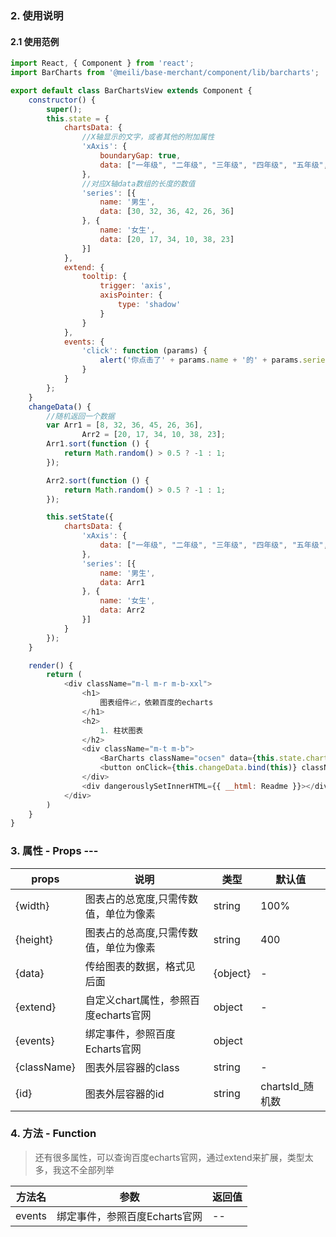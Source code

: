 ### 2. 使用说明
#### 2.1 使用范例

```javascript
import React, { Component } from 'react';
import BarCharts from '@meili/base-merchant/component/lib/barcharts';

export default class BarChartsView extends Component {
	constructor() {
		super();
		this.state = {
			chartsData: {
				//X轴显示的文字，或者其他的附加属性
				'xAxis': {
					boundaryGap: true,
					data: ["一年级", "二年级", "三年级", "四年级", "五年级", "六年级"]
				},
				//对应X轴data数组的长度的数值
				'series': [{
					name: '男生',
					data: [30, 32, 36, 42, 26, 36]
				}, {
					name: '女生',
					data: [20, 17, 34, 10, 38, 23]
				}]
			},
			extend: {
				tooltip: {
					trigger: 'axis',
					axisPointer: {
						type: 'shadow'
					}
				}
			},
			events: {
				'click': function (params) {
					alert('你点击了' + params.name + '的' + params.seriesName);
				}
			}
		};
	}
	changeData() {
		//随机返回一个数据
		var Arr1 = [8, 32, 36, 45, 26, 36],
				Arr2 = [20, 17, 34, 10, 38, 23];
		Arr1.sort(function () {
			return Math.random() > 0.5 ? -1 : 1;
		});

		Arr2.sort(function () {
			return Math.random() > 0.5 ? -1 : 1;
		});

		this.setState({
			chartsData: {
				'xAxis': {
					data: ["一年级", "二年级", "三年级", "四年级", "五年级", "六年级"]
				},
				'series': [{
					name: '男生',
					data: Arr1
				}, {
					name: '女生',
					data: Arr2
				}]
			}
		});
	}

	render() {
		return (
			<div className="m-l m-r m-b-xxl">
				<h1>
					图表组件📈，依赖百度的echarts
				</h1>
				<h2>
					1. 柱状图表
				</h2>
				<div className="m-t m-b">
					<BarCharts className="ocsen" data={this.state.chartsData} extend={this.state.extend} events={this.state.events} ></BarCharts>
					<button onClick={this.changeData.bind(this)} className="btn btn-success-custom w-sm">点击更改数据</button>
				</div>
				<div dangerouslySetInnerHTML={{ __html: Readme }}></div>
			</div>
		)
	}
}

```

### 3. 属性 - Props ---

| props        | 说明           | 类型         |   默认值       |
| ------------ | ------------- | ------------ | ------------  |
|{width}     |  图表占的总宽度,只需传数值，单位为像素 | string | 100% |
|{height}    |  图表占的总高度,只需传数值，单位为像素 | string | 400 |
|{data}      |  传给图表的数据，格式见后面 | {object} | - |
|{extend}    |  自定义chart属性，参照百度echarts官网 | object | - |
|{events}    |  绑定事件，参照百度Echarts官网 | object |  |
|{className} |  图表外层容器的class | string | - |
|{id}        |  图表外层容器的id | string | chartsId_随机数 |

### 4. 方法 - Function

> 还有很多属性，可以查询百度echarts官网，通过extend来扩展，类型太多，我这不全部列举

| 方法名        | 参数          | 返回值         |
| ------------ | ------------- | ------------ |
| events       | 绑定事件，参照百度Echarts官网            | --       |


